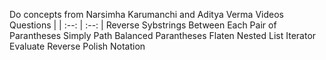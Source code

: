 Do concepts from Narsimha Karumanchi and Aditya Verma Videos
Questions | |
:--: | :--: |
Reverse Sybstrings Between Each Pair of Parantheses
Simply Path
Balanced Parantheses
Flaten Nested List Iterator
Evaluate Reverse Polish Notation

